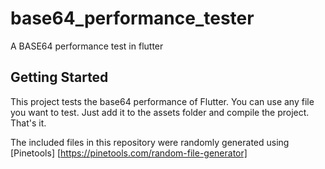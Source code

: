 # base64_performance_tester

A BASE64 performance test in flutter

## Getting Started

This project tests the base64 performance of Flutter. You can use any file you want to test. Just
add it to the assets folder and compile the project. That's it.

The included files in this repository were randomly generated using [Pinetools]
[https://pinetools.com/random-file-generator]